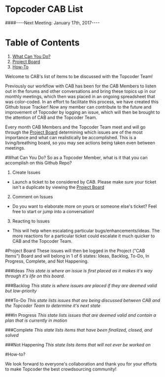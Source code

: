 # Topcoder CAB List

####----Next Meeting: January 17th, 2017----

# Table of Contents
1. [What Can You Do?](#whatcanyoudo)
2. [Project Board](#projectboard) 
3. [How-To](#howto)

Welcome to CAB's list of items to be discussed with the Topcoder Team!

Previously our workflow with CAB has been for the CAB Members to listen out in the forums and other conversations and bring these topics up in our monthly meetings, which then was placed in an ongoing spreadsheet that was color-coded.  In an effort to facilitate this process, we have created this Github Issue Tracker!  Now any member can contribute to the future and improvement of Topcoder by logging an issue, which will then be brought to the attention of CAB and the Topcoder Team.

Every month CAB Members and the Topcoder Team meet and will go through the [Project Board](https://github.com/topcoderinc/cab/projects/1) determining which issues are of the most importance and what can realistically be accomplished.  This is a living/breathing board, so you may see actions being taken even between meetings.

#What Can You Do?<a name="whatcanyoudo"></a>
So as a Topcoder Member, what is it that you can accomplish on this Github Repo?

1. Create Issues
  * Launch a ticket to be considered by CAB.  Please make sure your ticket isn't a duplicate by viewing the [Project Board](https://github.com/topcoderinc/cab/projects/1)
2. Comment on Issues
  * Do you want to elaborate more on yours or someone else's ticket?  Feel free to start or jump into a conversation!
3. Reacting to Issues
  * This will help when escalating particular bugs/enhancements/ideas.  The more reactions for a particular ticket could escalate it much quicker to CAB and the Topcoder Team.

#Project Board<a name="projectboard"></a>
These issues will then be logged in the Project ("CAB Items") Board and will belong in 1 of 6 states: Ideas, Backlog, To-Do, In Progress, Complete, and Not Happening.

###Ideas
_This state is where an issue is first placed as it makes it's way through it's life on this board._

###Backlog
_This state is where issues are placed if they are deemed valid but low-priority_

###To-Do
_This state lists issues that are being discussed between CAB and the Topcoder Team to determine it's next state_

###In Progress
_This state lists issues that are deemed valid and contain a plan that is currently in motion_

###Complete
_This state lists items that have been finalized, closed, and solved_

###Not Happening
_This state lists items that will not ever be worked on_


#How-to<a name="howto">?


We look forward to everyone's collaboration and thank you for your efforts to make Topcoder the best crowdsourcing community!
